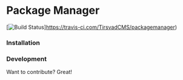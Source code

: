 # Package Manager

[![Build Status](https://travis-ci.com/TirsvadCMS/packagemanager.svg?branch=master)]https://travis-ci.com/TirsvadCMS/packagemanager)

### Installation

### Development

Want to contribute? Great!
